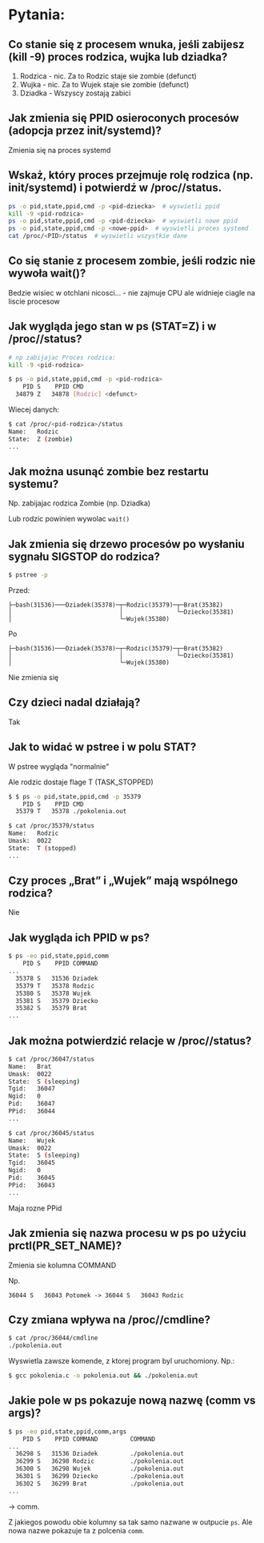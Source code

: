 # Pytania:

## Co stanie się z procesem wnuka, jeśli zabijesz (kill -9) proces rodzica, wujka lub dziadka?

1. Rodzica - nic. Za to Rodzic staje sie zombie (defunct)
2. Wujka - nic. Za to Wujek staje sie zombie (defunct)
3. Dziadka - Wszyscy zostają zabici

## Jak zmienia się PPID osieroconych procesów (adopcja przez init/systemd)?

Zmienia się na proces systemd

## Wskaż, który proces przejmuje rolę rodzica (np. init/systemd) i potwierdź w /proc/<PID>/status.
 
```sh
ps -o pid,state,ppid,cmd -p <pid-dziecka>  # wyswietli ppid
kill -9 <pid-rodzica>
ps -o pid,state,ppid,cmd -p <pid-dziecka>  # wyswietli nowe ppid
ps -o pid,state,ppid,cmd -p <nowe-ppid>  # wyswietli proces systemd
cat /proc/<PID>/status  # wyswietli wszystkie dane
```

## Co się stanie z procesem zombie, jeśli rodzic nie wywoła wait()?

Bedzie wisiec w otchlani nicosci... - nie zajmuje CPU ale widnieje ciagle na liscie procesow

## Jak wygląda jego stan w ps (STAT=Z) i w /proc/<PID>/status?

```sh
# np zabijajac Proces rodzica:
kill -9 <pid-rodzica>
```

```sh
$ ps -o pid,state,ppid,cmd -p <pid-rodzica>
    PID S    PPID CMD
  34879 Z   34878 [Rodzic] <defunct>

```

Wiecej danych:

```sh
$ cat /proc/<pid-rodzica>/status
Name:	Rodzic
State:	Z (zombie)
...
```

## Jak można usunąć zombie bez restartu systemu?

Np. zabijajac rodzica Zombie (np. Dziadka)

Lub rodzic powinien wywolac `wait()`

## Jak zmienia się drzewo procesów po wysłaniu sygnału SIGSTOP do rodzica?

```sh
$ pstree -p
```

Przed:
```
├─bash(31536)───Dziadek(35378)─┬─Rodzic(35379)─┬─Brat(35382)
│                              │               └─Dziecko(35381)
│                              └─Wujek(35380)
```

Po
```
├─bash(31536)───Dziadek(35378)─┬─Rodzic(35379)─┬─Brat(35382)
│                              │               └─Dziecko(35381)
│                              └─Wujek(35380)
```

Nie zmienia się


## Czy dzieci nadal działają?

Tak

## Jak to widać w pstree i w polu STAT?

W pstree wygląda "normalnie"

Ale rodzic dostaje flage T (TASK_STOPPED)
```sh
$ $ ps -o pid,state,ppid,cmd -p 35379
    PID S    PPID CMD
  35379 T   35378 ./pokolenia.out
```

```sh
$ cat /proc/35379/status
Name:	Rodzic
Umask:	0022
State:	T (stopped)
...
```

## Czy proces „Brat” i „Wujek” mają wspólnego rodzica?

Nie

## Jak wygląda ich PPID w ps?

```sh
$ ps -eo pid,state,ppid,comm
    PID S    PPID COMMAND
...
  35378 S   31536 Dziadek
  35379 T   35378 Rodzic
  35380 S   35378 Wujek
  35381 S   35379 Dziecko
  35382 S   35379 Brat
...
```

## Jak można potwierdzić relacje w /proc/<PID>/status?

```sh
$ cat /proc/36047/status
Name:	Brat
Umask:	0022
State:	S (sleeping)
Tgid:	36047
Ngid:	0
Pid:	36047
PPid:	36044
...
```

```sh
$ cat /proc/36045/status
Name:	Wujek
Umask:	0022
State:	S (sleeping)
Tgid:	36045
Ngid:	0
Pid:	36045
PPid:	36043
...
```

Maja rozne PPid

## Jak zmienia się nazwa procesu w ps po użyciu prctl(PR_SET_NAME)?

Zmienia sie kolumna COMMAND

Np.
```
36044 S   36043 Potomek -> 36044 S   36043 Rodzic
```

## Czy zmiana wpływa na /proc/<PID>/cmdline?

```sh
$ cat /proc/36044/cmdline
./pokolenia.out
```

Wyswietla zawsze komende, z ktorej program byl uruchomiony. Np.:

```sh
$ gcc pokolenia.c -o pokolenia.out && ./pokolenia.out
```

## Jakie pole w ps pokazuje nową nazwę (comm vs args)?

```sh
$ ps -eo pid,state,ppid,comm,args
    PID S    PPID COMMAND         COMMAND
...
  36298 S   31536 Dziadek         ./pokolenia.out
  36299 S   36298 Rodzic          ./pokolenia.out
  36300 S   36298 Wujek           ./pokolenia.out
  36301 S   36299 Dziecko         ./pokolenia.out
  36302 S   36299 Brat            ./pokolenia.out
...
```

-> comm.

Z jakiegos powodu obie kolumny sa tak samo nazwane w outpucie `ps`. Ale nowa nazwe pokazuje ta z polcenia `comm`.
